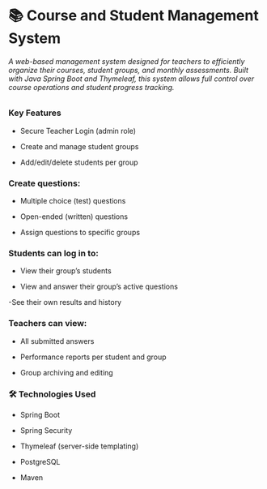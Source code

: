 # 📚 Course and Student Management System
###### A web-based management system designed for teachers to efficiently organize their courses, student groups, and monthly assessments. Built with Java Spring Boot and Thymeleaf, this system allows full control over course operations and student progress tracking.

### Key Features
- Secure Teacher Login (admin role)

- Create and manage student groups

- Add/edit/delete students per group

### Create questions:

- Multiple choice (test) questions

- Open-ended (written) questions

- Assign questions to specific groups

### Students can log in to:

- View  their group’s students

- View and answer their group’s active questions

 -See their own results and history

### Teachers can view:

- All submitted answers

- Performance reports per student and group

- Group archiving and editing

### 🛠️ Technologies Used

- Spring Boot

- Spring Security

- Thymeleaf (server-side templating)

- PostgreSQL

- Maven